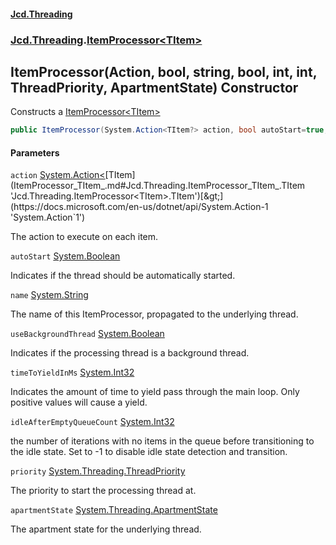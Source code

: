 #### [Jcd.Threading](index.md 'index')
### [Jcd.Threading](Jcd.Threading.md 'Jcd.Threading').[ItemProcessor&lt;TItem&gt;](ItemProcessor_TItem_.md 'Jcd.Threading.ItemProcessor<TItem>')

## ItemProcessor(Action<TItem>, bool, string, bool, int, int, ThreadPriority, ApartmentState) Constructor

Constructs a [ItemProcessor&lt;TItem&gt;](ItemProcessor_TItem_.md 'Jcd.Threading.ItemProcessor<TItem>')

```csharp
public ItemProcessor(System.Action<TItem?> action, bool autoStart=true, string? name=null, bool useBackgroundThread=true, int timeToYieldInMs=15, int idleAfterEmptyQueueCount=15, System.Threading.ThreadPriority priority=System.Threading.ThreadPriority.Normal, System.Threading.ApartmentState apartmentState=System.Threading.ApartmentState.Unknown);
```
#### Parameters

<a name='Jcd.Threading.ItemProcessor_TItem_.ItemProcessor(System.Action_TItem_,bool,string,bool,int,int,System.Threading.ThreadPriority,System.Threading.ApartmentState).action'></a>

`action` [System.Action&lt;](https://docs.microsoft.com/en-us/dotnet/api/System.Action-1 'System.Action`1')[TItem](ItemProcessor_TItem_.md#Jcd.Threading.ItemProcessor_TItem_.TItem 'Jcd.Threading.ItemProcessor<TItem>.TItem')[&gt;](https://docs.microsoft.com/en-us/dotnet/api/System.Action-1 'System.Action`1')

The action to execute on each item.

<a name='Jcd.Threading.ItemProcessor_TItem_.ItemProcessor(System.Action_TItem_,bool,string,bool,int,int,System.Threading.ThreadPriority,System.Threading.ApartmentState).autoStart'></a>

`autoStart` [System.Boolean](https://docs.microsoft.com/en-us/dotnet/api/System.Boolean 'System.Boolean')

Indicates if the thread should be automatically started.

<a name='Jcd.Threading.ItemProcessor_TItem_.ItemProcessor(System.Action_TItem_,bool,string,bool,int,int,System.Threading.ThreadPriority,System.Threading.ApartmentState).name'></a>

`name` [System.String](https://docs.microsoft.com/en-us/dotnet/api/System.String 'System.String')

The name of this ItemProcessor, propagated to the underlying thread.

<a name='Jcd.Threading.ItemProcessor_TItem_.ItemProcessor(System.Action_TItem_,bool,string,bool,int,int,System.Threading.ThreadPriority,System.Threading.ApartmentState).useBackgroundThread'></a>

`useBackgroundThread` [System.Boolean](https://docs.microsoft.com/en-us/dotnet/api/System.Boolean 'System.Boolean')

Indicates if the processing thread is a background thread.

<a name='Jcd.Threading.ItemProcessor_TItem_.ItemProcessor(System.Action_TItem_,bool,string,bool,int,int,System.Threading.ThreadPriority,System.Threading.ApartmentState).timeToYieldInMs'></a>

`timeToYieldInMs` [System.Int32](https://docs.microsoft.com/en-us/dotnet/api/System.Int32 'System.Int32')

Indicates the amount of time to yield pass through the main loop. Only positive values will cause a yield.

<a name='Jcd.Threading.ItemProcessor_TItem_.ItemProcessor(System.Action_TItem_,bool,string,bool,int,int,System.Threading.ThreadPriority,System.Threading.ApartmentState).idleAfterEmptyQueueCount'></a>

`idleAfterEmptyQueueCount` [System.Int32](https://docs.microsoft.com/en-us/dotnet/api/System.Int32 'System.Int32')

the number of iterations with no items in the queue before transitioning to the idle state. Set to -1 to disable idle state detection and transition.

<a name='Jcd.Threading.ItemProcessor_TItem_.ItemProcessor(System.Action_TItem_,bool,string,bool,int,int,System.Threading.ThreadPriority,System.Threading.ApartmentState).priority'></a>

`priority` [System.Threading.ThreadPriority](https://docs.microsoft.com/en-us/dotnet/api/System.Threading.ThreadPriority 'System.Threading.ThreadPriority')

The priority to start the processing thread at.

<a name='Jcd.Threading.ItemProcessor_TItem_.ItemProcessor(System.Action_TItem_,bool,string,bool,int,int,System.Threading.ThreadPriority,System.Threading.ApartmentState).apartmentState'></a>

`apartmentState` [System.Threading.ApartmentState](https://docs.microsoft.com/en-us/dotnet/api/System.Threading.ApartmentState 'System.Threading.ApartmentState')

The apartment state for the underlying thread.